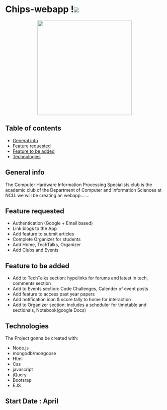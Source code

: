 # Chips-webapp !![](http://estruyf-github.azurewebsites.net/api/VisitorHit?user=garrettomlin&repo=github-visitors-badge&countColorcountColor&countColor=#0099ff)



<p align="center">
<img src="https://user-images.githubusercontent.com/65048014/111237264-bf9fc280-85c2-11eb-9263-d62c6fb27332.png" width="300">
</p>

## Table of contents
* [General info](#general-info)
* [Feature requested](#Feature-requested)
* [Feature to be added](#Feature-to-be-added)
* [Technologies](#technologies)


## General info
The Computer Hardware Information Processing Specialists club is the academic club of the Department of Computer and Information Sciences at NCU.
we will be creating an webapp.......


## Feature requested

* Authentication (Google + Email based)
* Link blogs to the App
* Add feature to submit articles
* Complete Organizer for students
* Add Home, TechTalks, Organizer
* Add Clubs and Events




## Feature to be added

* Add to TechTalks section: hypelinks for forums and latest in tech, comments section
* Add to Events section: Code Challenges, Calender of event posts
* Add feature to access past year papers
* Add notification icon & score tally to home for interaction
* Add to Organizer section: includes a scheduler for timetable and sectionals, Notebook(google Docs)



	
## Technologies

The Project gonna be created with:
* Node.js
* mongodb/mongoose
* Html
* Css
* javascript
* jQuery
* Bootsrap 
* EJS



## Start Date : April
